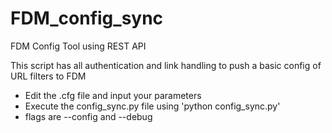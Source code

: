 # FDM_config_sync
FDM Config Tool using REST API

This script has all authentication and link handling to push a basic config of URL filters to FDM

* Edit the .cfg file and input your parameters
* Execute the config_sync.py file using 'python config_sync.py'
* flags are --config and --debug

